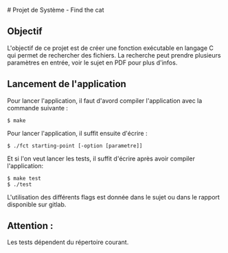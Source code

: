 # Projet de Système - Find the cat

## Objectif

L'objectif de ce projet est de créer une fonction exécutable en langage C qui permet de rechercher des fichiers.
La recherche peut prendre plusieurs paramètres en entrée, voir le sujet en PDF pour plus d'infos.

## Lancement de l'application
Pour lancer l'application, il faut d'avord compiler l'application avec la commande suivante :
```shell
$ make
```

Pour lancer l'application, il suffit ensuite d'écrire :
```shell
$ ./fct starting-point [-option [parametre]]
```

Et si l'on veut lancer les tests, il suffit d'écrire après avoir compiler l'application:
```shell
$ make test
$ ./test
```

L'utilisation des différents flags est donnée dans le sujet ou dans le rapport disponible sur gitlab.

## Attention :
Les tests dépendent du répertoire courant. 
